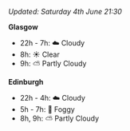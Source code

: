 *Updated: Saturday 4th June 21:30*

**Glasgow**

* 22h - 7h: :cloud: Cloudy
* 8h: :sunny: Clear
* 9h: :partly_sunny: Partly Cloudy

**Edinburgh**

* 22h - 4h: :cloud: Cloudy
* 5h - 7h: :foggy: Foggy
* 8h, 9h: :partly_sunny: Partly Cloudy
